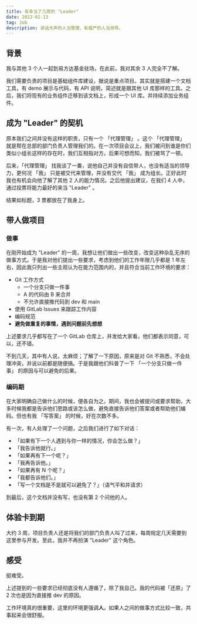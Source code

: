 ```yaml
---
title: 有幸当了几周的 "Leader"
date: 2022-02-13
tag: Job
description: 讲话大声的人当管理，有威严的人当领导。
---
```


## 背景

我与其他 3 个人一起到易方达基金驻场，在此前，我对其余 3 人完全不了解。

我们需要负责的项目是基础组件库建设，据说是重点项目。其实就是搭建一个文档工具，有 demo 展示与代码，有 API 说明，简述就是跟其他 UI 库那样的工具。之后，我们将现有的业务组件迁移到该文档上，形成一个 UI 库。并持续添加业务组件。

## 成为 "Leader" 的契机

原本我们之间并没有这样的职责，只有一个 「代理管理」 。这个 「代理管理」 就是帮在总部的部门负责人管理我们的。在一次项目会议上，我们被问到谁是你们类似小组长这样的存在时，我们互相指对方。后果可想而知，我们被骂了一顿。

后来，「代理管理」 找我谈了一番，说他自己并没有自信带人，也没有适当的领导力，更何况 「我」 只是被交代来管理，并没有交代 「我」 成为组长。正好此时我也有机会向他了解了其他 2 人的能力情况。之后他提出建议，在我们 4 人中，通过投票将能力最好的来当 "Leader" 。

结果如标题，3 票都放在了我身上。

## 带人做项目

### 做事

在刚开始成为 "Leader" 的一周，我想让他们做出一些改变，改变这种杂乱无序的做事方式。于是我对他们提出一些要求，考虑到他们的工作年限几乎都是 1 年左右，因此我只列出一些主观认为在能力范围内的，并且符合当前工作环境的要求：

- Git 工作方式
  - 一个分支只做一件事
  - A 的代码由 B 来合并
  - 不允许直接推代码到 dev 和 main
- 使用 GitLab Issues 来跟踪工作内容
- 编码规范
- **避免做重复的事情，遇到问题前先想想**

上述要求几乎都写在了一个 GitLab 仓库上，并发给大家看，他们都表示同意，可以，还不错。

不到几天，其中有人说，太麻烦；了解了一下原因，原来是对 Git 不熟悉，不会处理冲突，并说以前都是随便搞。于是我跟他们科普了一下 「一个分支只做一件事」 的原因与可以避免的后果。

### 编码期

在大家明确自己做什么的时候，便各自为之。期间，我也会被提问或要求帮助，大多时候我都是告诉他们思路或该怎么做，避免直接告诉他们答案或者帮助他们编码。但也有我 「写答案」 的时候，好在次数不多。

有一次，有人处理了一个问题，之后我们进行了如下对话：

- 「如果有下一个人遇到与你一样的情况，你会怎么做？」
- 「我告诉他就行。」
- 「如果再有下一个呢？」
- 「我再告诉他。」
- 「如果再有 N 个呢？」
- 「我都告诉他们。」
- 「写一个文档是不是就可以避免了？」（语气平和并请求）

到最后，这个文档并没有写，也没有第 2 个问他的人。

## 体验卡到期

大约 3 周，项目负责人还是将我们的部门负责人叫了过来，每周规定几天需要到这里参与开发。至此，我并不再扮演 "Leader" 这个角色。

## 感受

挺难受。

上述提到的一些要求已经彻底没有人遵循了，除了我自己。我的代码被「还原」了 2 次也是因为直接推 dev 的原因。

工作环境真的很重要，这里的环境更强调**人**。如果人之间的做事方式比较一致，共事起来会很舒服。

